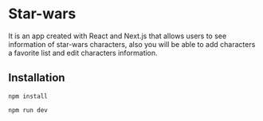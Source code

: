 # Star-wars
It is an app created with React and Next.js that allows users to see information of star-wars characters, also you will be able to add characters a favorite list and
edit characters information.  
## Installation
```
npm install
```
```
npm run dev 
```
